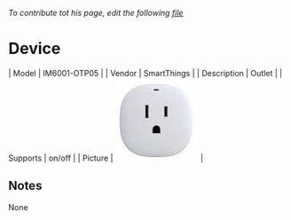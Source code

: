 
*To contribute tot his page, edit the following
[file](https://github.com/Koenkk/zigbee2mqtt.io/blob/master/docgen/device_page_notes.js)*

# Device

| Model | IM6001-OTP05  |
| Vendor  | SmartThings  |
| Description | Outlet |
| Supports | on/off |
| Picture | ![../images/devices/IM6001-OTP05.jpg](../images/devices/IM6001-OTP05.jpg) |

## Notes

None
